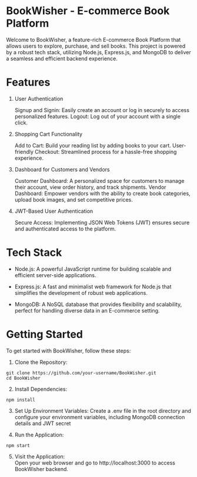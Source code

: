 
# BookWisher  - E-commerce Book Platform

Welcome to BookWisher, a feature-rich E-commerce Book Platform that allows users to explore, purchase, and sell books. This project is powered by a robust tech stack, utilizing Node.js, Express.js, and MongoDB to deliver a seamless and efficient backend experience.

# Features

1. User Authentication

    Signup and Signin: Easily create an account or log in securely to access personalized features.
    Logout: Log out of your account with a single click.

2. Shopping Cart Functionality

    Add to Cart: Build your reading list by adding books to your cart.
    User-friendly Checkout: Streamlined process for a hassle-free shopping experience.

3. Dashboard for Customers and Vendors

    Customer Dashboard: A personalized space for customers to manage their account, view order history, and track shipments.
    Vendor Dashboard: Empower vendors with the ability to create book categories, upload book images, and set competitive prices.

4. JWT-Based User Authentication

    Secure Access: Implementing JSON Web Tokens (JWT) ensures secure and authenticated access to the platform.

# Tech Stack
-
    Node.js: A powerful JavaScript runtime for building scalable and efficient server-side applications.

- Express.js: A fast and minimalist web framework for Node.js that simplifies the development of robust web applications.

-    MongoDB: A NoSQL database that provides flexibility and scalability, perfect for handling diverse data in an E-commerce setting.

# Getting Started 
To get started with BookWisher, follow these steps:

1. Clone the Repository:
```
git clone https://github.com/your-username/BookWisher.git
cd BookWisher

```
2. Install Dependencies:
```
npm install
```
3. Set Up Environment Variables:
Create a .env file in the root directory and configure your environment variables, including MongoDB connection details and JWT secret

4. Run the Application:
```
npm start
```
5. Visit the Application:   
Open your web browser and go to http://localhost:3000 to access BookWisher backend.

